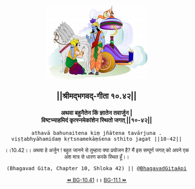 <center><img src="../../asset/BG.png" alt="#API #bhagavadgitaapi #slok #nodejs #js #api #gitaapi #krishna #hinduism #vedic #ISKCON #shreemadbhagavadgita #technology"/>
<h2>||श्रीमद्‍भगवद्‍-गीता १०.४२||</h2>
<h3>अथवा बहुनैतेन किं ज्ञातेन तवार्जुन |<br/>विष्टभ्याहमिदं कृत्स्नमेकांशेन स्थितो जगत् ||१०-४२||</h3>
<pre>athavā bahunaitena kiṃ jñātena tavārjuna .<br/>viṣṭabhyāhamidaṃ kṛtsnamekāṃśena sthito jagat ||10-42||</pre>
<p>।।10.42।। अथवा हे अर्जुन ! बहुत जानने से तुम्हारा क्या प्रयोजन है? मैं इस सम्पूर्ण जगत् को अपने एक अंश मात्र से धारण करके स्थित हूँ।।</p>
<pre>(Bhagavad Gita, Chapter 10, Shloka 42) || <a href="https://twitter.com/bhagavadgitaapi">@BhagavadGitaApi</a></pre><a href="../../10/41">⏪  BG-10.41</a><b>        ।।        </b><a href="../../11/1">BG-11.1  ⏩</a></center></center>